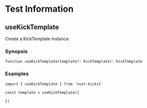 # Test Information

## useKickTemplate

Create a KickTemplate instance.

### Synopsis

```tsx
function useKickTemplate(template?: KickTemplate): KickTemplate
```

### Examples

```tsx
import { useKickTemplate } from 'nuxt-kickit'

const template = useKickTemplate({
    
})
```